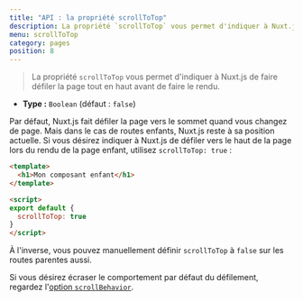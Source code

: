 ```yaml
---
title: "API : la propriété scrollToTop"
description: La propriété `scrollToTop` vous permet d'indiquer à Nuxt.js de faire défiler la page tout en haut avant de faire le rendu.
menu: scrollToTop
category: pages
position: 8
---
```


> La propriété `scrollToTop` vous permet d'indiquer à Nuxt.js de faire défiler la page tout en haut avant de faire le rendu.

- **Type :** `Boolean` (défaut : `false`)

Par défaut, Nuxt.js fait défiler la page vers le sommet quand vous changez de page. Mais dans le cas de routes enfants, Nuxt.js reste à sa position actuelle. Si vous désirez indiquer à Nuxt.js de défiler vers le haut de la page lors du rendu de la page enfant, utilisez `scrollToTop: true` :

```html
<template>
  <h1>Mon composant enfant</h1>
</template>

<script>
export default {
  scrollToTop: true
}
</script>
```


À l'inverse, vous pouvez manuellement définir `scrollToTop` à `false` sur les routes parentes aussi.

Si vous désirez écraser le comportement par défaut du défilement, regardez l'[option `scrollBehavior`](/api/configuration-router#scrollbehavior).
